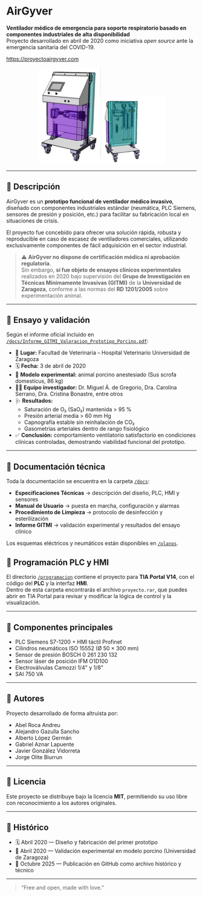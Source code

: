 # AirGyver

**Ventilador médico de emergencia para soporte respiratorio basado en componentes industriales de alta disponibilidad**  
Proyecto desarrollado en abril de 2020 como iniciativa *open source* ante la emergencia sanitaria del COVID-19.

https://proyectoairgyver.com

<p align="center">
  <img src="imagenes/3d_img1.jpg" alt="Vista frontal de la máquina AirGyver" width="33%" />
  <img src="imagenes/about-img.png" alt="Vista posterior de la máquina AirGyver" width="33%" />
</p>

---

## 🧩 Descripción

AirGyver es un **prototipo funcional de ventilador médico invasivo**, diseñado con componentes industriales estándar (neumática, PLC Siemens, sensores de presión y posición, etc.) para facilitar su fabricación local en situaciones de crisis.

El proyecto fue concebido para ofrecer una solución rápida, robusta y reproducible en caso de escasez de ventiladores comerciales, utilizando exclusivamente componentes de fácil adquisición en el sector industrial.

> ⚠️ **AirGyver no dispone de certificación médica ni aprobación regulatoria**.  
> Sin embargo, **sí fue objeto de ensayos clínicos experimentales** realizados en 2020 bajo supervisión del **Grupo de Investigación en Técnicas Mínimamente Invasivas (GITMI)** de la **Universidad de Zaragoza**, conforme a las normas del **RD 1201/2005** sobre experimentación animal.

---

## 🧪 Ensayo y validación

Según el informe oficial incluido en [`/docs/Informe_GITMI_Valoracion_Prototipo_Porcino.pdf`](./docs/Informe_GITMI_Valoracion_Prototipo_Porcino.pdf):

- 📍 **Lugar:** Facultad de Veterinaria – Hospital Veterinario Universidad de Zaragoza  
- 🗓️ **Fecha:** 3 de abril de 2020  
- 🧬 **Modelo experimental:** animal porcino anestesiado (Sus scrofa domesticus, 86 kg)  
- 🧑‍🔬 **Equipo investigador:** Dr. Miguel Á. de Gregorio, Dra. Carolina Serrano, Dra. Cristina Bonastre, entre otros  
- 🩺 **Resultados:**  
  - Saturación de O₂ (SaO₂) mantenida > 95 %  
  - Presión arterial media > 60 mm Hg  
  - Capnografía estable sin reinhalación de CO₂  
  - Gasometrías arteriales dentro de rango fisiológico  
- ✅ **Conclusión:** comportamiento ventilatorio satisfactorio en condiciones clínicas controladas, demostrando viabilidad funcional del prototipo.

---

## 🧠 Documentación técnica

Toda la documentación se encuentra en la carpeta [`/docs`](./docs):

- **Especificaciones Técnicas** → descripción del diseño, PLC, HMI y sensores  
- **Manual de Usuario** → puesta en marcha, configuración y alarmas  
- **Procedimiento de Limpieza** → protocolo de desinfección y esterilización  
- **Informe GITMI** → validación experimental y resultados del ensayo clínico

Los esquemas eléctricos y neumáticos están disponibles en [`/planos`](./planos).

## 🧮 Programación PLC y HMI

El directorio [`/programacion`](./programacion) contiene el proyecto para **TIA Portal V14**, con el código del **PLC** y la interfaz **HMI**.  
Dentro de esta carpeta encontrarás el archivo `proyecto.rar`, que puedes abrir en TIA Portal para revisar y modificar la lógica de control y la visualización.

---

## 🧰 Componentes principales

- PLC Siemens S7-1200 + HMI táctil Profinet  
- Cilindros neumáticos ISO 15552 (Ø 50 × 300 mm)  
- Sensor de presión BOSCH 0 261 230 132  
- Sensor láser de posición IFM O1D100  
- Electroválvulas Camozzi 1/4" y 1/8"  
- SAI 750 VA  

---

## 👥 Autores

Proyecto desarrollado de forma altruista por:

- Abel Roca Andreu  
- Alejandro Gazulla Sancho  
- Alberto López Germán  
- Gabriel Aznar Lapuente  
- Javier González Vidorreta  
- Jorge Olite Biurrun  

---

## 🧾 Licencia

Este proyecto se distribuye bajo la licencia **MIT**, permitiendo su uso libre con reconocimiento a los autores originales.

---

## 📅 Histórico

- 🗓️ Abril 2020 — Diseño y fabricación del primer prototipo  
- 🧪 Abril 2020 — Validación experimental en modelo porcino (Universidad de Zaragoza)  
- 💾 Octubre 2025 — Publicación en GitHub como archivo histórico y técnico

---

> “Free and open, made with love.”

